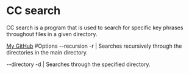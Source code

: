 # CC search
CC search is a program that is used to search for specific key phrases
throughout files in a given directory.

[My GitHub](https://github.com/ChristopherCampos)
#Options
--recursion -r | Searches recursively through the directories in the main directory.

--directory -d | Searches through the specified directory.